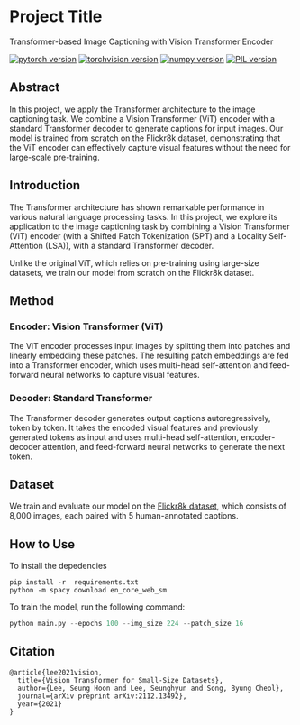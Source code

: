 # Project Title

Transformer-based Image Captioning with Vision Transformer Encoder

[![pytorch version](https://img.shields.io/badge/pytorch-2.1.2-yellow.svg)](https://pypi.org/project/torch/2.1.2-/)
[![torchvision version](https://img.shields.io/badge/torchvision-0.16.2-yellow.svg)](https://pypi.org/project/torchvision/0.16.2-/)
[![numpy version](https://img.shields.io/badge/numpy-1.26.4-blue.svg)](https://pypi.org/project/numpy/1.26.4/)
[![PIL version](https://img.shields.io/badge/PIL-10.2.0-green.svg)](https://pypi.org/project/Pillow/10.2.0/)
## Abstract

In this project, we apply the Transformer architecture to the image captioning task. We combine a Vision Transformer (ViT) encoder with a standard Transformer decoder to generate captions for input images. Our model is trained from scratch on the Flickr8k dataset, demonstrating that the ViT encoder can effectively capture visual features without the need for large-scale pre-training.

## Introduction

The Transformer architecture has shown remarkable performance in various natural language processing tasks. In this project, we explore its application to the image captioning task by combining a Vision Transformer (ViT) encoder (with a Shifted Patch Tokenization (SPT) and a Locality Self-Attention (LSA)), with a standard Transformer decoder.

Unlike the original ViT, which relies on pre-training using large-size datasets, we train our model from scratch on the Flickr8k dataset.

## Method

### Encoder: Vision Transformer (ViT)

The ViT encoder processes input images by splitting them into patches and linearly embedding these patches. The resulting patch embeddings are fed into a Transformer encoder, which uses multi-head self-attention and feed-forward neural networks to capture visual features.

### Decoder: Standard Transformer

The Transformer decoder generates output captions autoregressively, token by token. It takes the encoded visual features and previously generated tokens as input and uses multi-head self-attention, encoder-decoder attention, and feed-forward neural networks to generate the next token.

## Dataset

We train and evaluate our model on the [Flickr8k dataset](http://nlp.cs.illinois.edu/HockenmaierGroup/Framing_Image_Description/Krasin_et_al_CVPR13.pdf), which consists of 8,000 images, each paired with 5 human-annotated captions. 

## How to Use
To install the depedencies
```
pip install -r  requirements.txt
python -m spacy download en_core_web_sm
```
To train the model, run the following command:

```python
python main.py --epochs 100 --img_size 224 --patch_size 16
```


## Citation

```
@article{lee2021vision,
  title={Vision Transformer for Small-Size Datasets},
  author={Lee, Seung Hoon and Lee, Seunghyun and Song, Byung Cheol},
  journal={arXiv preprint arXiv:2112.13492},
  year={2021}
}
```
